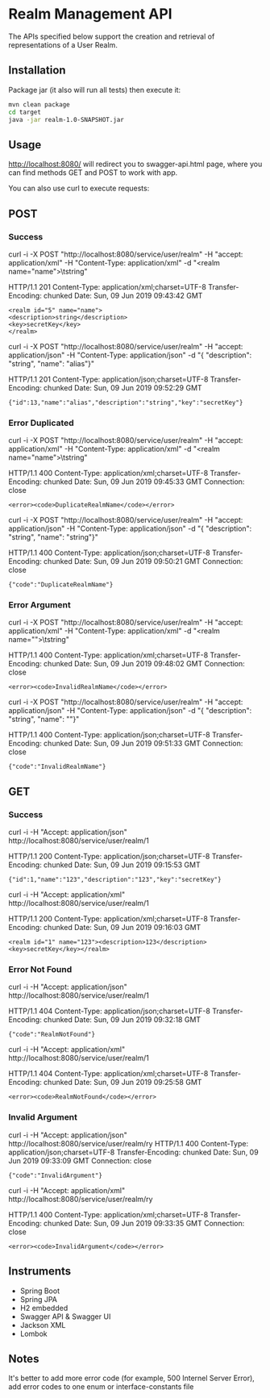 # Realm Management API

The APIs specified below support the creation and retrieval of representations of a User
Realm.

## Installation

Package jar (it also will run all tests) then execute it:

```bash
mvn clean package
cd target 
java -jar realm-1.0-SNAPSHOT.jar
```

## Usage

[http://localhost:8080/](http://localhost:8080) will redirect you to swagger-api.html page, where you can find methods GET and POST to work with app.

You can also use curl to execute requests:

## POST

### Success
curl -i -X POST "http://localhost:8080/service/user/realm" -H "accept: application/xml" -H "Content-Type: application/xml" -d "<?xml version=\"1.0\" encoding=\"UTF-8\"?><realm name=\"name\">\t<description>string</description></realm>"

HTTP/1.1 201
Content-Type: application/xml;charset=UTF-8
Transfer-Encoding: chunked
Date: Sun, 09 Jun 2019 09:43:42 GMT

```
<realm id="5" name="name">
<description>string</description>
<key>secretKey</key>
</realm>
```

curl -i -X POST "http://localhost:8080/service/user/realm" -H "accept: application/json" -H "Content-Type: application/json" -d "{ \"description\": \"string\", \"name\": \"alias\"}"

HTTP/1.1 201
Content-Type: application/json;charset=UTF-8
Transfer-Encoding: chunked
Date: Sun, 09 Jun 2019 09:52:29 GMT

```
{"id":13,"name":"alias","description":"string","key":"secretKey"}
```

### Error Duplicated

curl -i -X POST "http://localhost:8080/service/user/realm" -H "accept: application/xml" -H "Content-Type: application/xml" -d "<?xml version=\"1.0\" encoding=\"UTF-8\"?><realm name=\"name\">\t<description>string</description></realm>"

HTTP/1.1 400
Content-Type: application/xml;charset=UTF-8
Transfer-Encoding: chunked
Date: Sun, 09 Jun 2019 09:45:33 GMT
Connection: close
```
<error><code>DuplicateRealmName</code></error>
```

curl -i -X POST "http://localhost:8080/service/user/realm" -H "accept: application/json" -H "Content-Type: application/json" -d "{ \"description\": \"string\", \"name\": \"string\"}"

HTTP/1.1 400
Content-Type: application/json;charset=UTF-8
Transfer-Encoding: chunked
Date: Sun, 09 Jun 2019 09:50:21 GMT
Connection: close

```
{"code":"DuplicateRealmName"}
```

### Error Argument

curl -i -X POST "http://localhost:8080/service/user/realm" -H "accept: application/xml" -H "Content-Type: application/xml" -d "<?xml version=\"1.0\" encoding=\"UTF-8\"?><realm name=\"\">\t<description>string</description></realm>"

HTTP/1.1 400
Content-Type: application/xml;charset=UTF-8
Transfer-Encoding: chunked
Date: Sun, 09 Jun 2019 09:48:02 GMT
Connection: close

```
<error><code>InvalidRealmName</code></error>
```

curl -i -X POST "http://localhost:8080/service/user/realm" -H "accept: application/json" -H "Content-Type: application/json" -d "{ \"description\": \"string\", \"name\": \"\"}"

HTTP/1.1 400
Content-Type: application/json;charset=UTF-8
Transfer-Encoding: chunked
Date: Sun, 09 Jun 2019 09:51:33 GMT
Connection: close

```
{"code":"InvalidRealmName"}
```

## GET

### Success

curl -i -H "Accept: application/json" http://localhost:8080/service/user/realm/1

HTTP/1.1 200
Content-Type: application/json;charset=UTF-8
Transfer-Encoding: chunked
Date: Sun, 09 Jun 2019 09:15:53 GMT

```
{"id":1,"name":"123","description":"123","key":"secretKey"}
```

curl -i -H "Accept: application/xml" http://localhost:8080/service/user/realm/1

HTTP/1.1 200
Content-Type: application/xml;charset=UTF-8
Transfer-Encoding: chunked
Date: Sun, 09 Jun 2019 09:16:03 GMT

```
<realm id="1" name="123"><description>123</description><key>secretKey</key></realm>
```

### Error Not Found

curl -i -H "Accept: application/json" http://localhost:8080/service/user/realm/1

HTTP/1.1 404
Content-Type: application/json;charset=UTF-8
Transfer-Encoding: chunked
Date: Sun, 09 Jun 2019 09:32:18 GMT

```
{"code":"RealmNotFound"}
```
curl -i -H "Accept: application/xml" http://localhost:8080/service/user/realm/1

HTTP/1.1 404
Content-Type: application/xml;charset=UTF-8
Transfer-Encoding: chunked
Date: Sun, 09 Jun 2019 09:25:58 GMT

```
<error><code>RealmNotFound</code></error>
```

### Invalid Argument

curl -i -H "Accept: application/json" http://localhost:8080/service/user/realm/ry
HTTP/1.1 400
Content-Type: application/json;charset=UTF-8
Transfer-Encoding: chunked
Date: Sun, 09 Jun 2019 09:33:09 GMT
Connection: close

```
{"code":"InvalidArgument"}
```

curl -i -H "Accept: application/xml" http://localhost:8080/service/user/realm/ry

HTTP/1.1 400
Content-Type: application/xml;charset=UTF-8
Transfer-Encoding: chunked
Date: Sun, 09 Jun 2019 09:33:35 GMT
Connection: close

```
<error><code>InvalidArgument</code></error>
```

## Instruments

* Spring Boot
* Spring JPA
* H2 embedded
* Swagger API & Swagger UI
* Jackson XML
* Lombok

## Notes

It's better to add more error code (for example, 500 Internel Server Error),
add error codes to one enum or interface-constants file